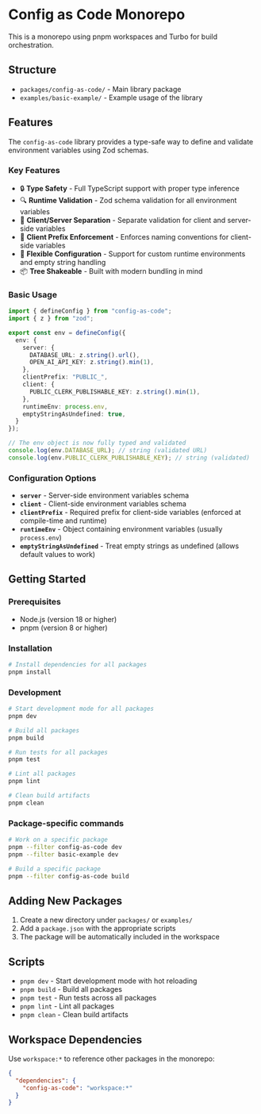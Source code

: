 # Config as Code Monorepo

This is a monorepo using pnpm workspaces and Turbo for build orchestration.

## Structure

- `packages/config-as-code/` - Main library package
- `examples/basic-example/` - Example usage of the library

## Features

The `config-as-code` library provides a type-safe way to define and validate environment variables using Zod schemas.

### Key Features

- 🔒 **Type Safety** - Full TypeScript support with proper type inference
- 🔍 **Runtime Validation** - Zod schema validation for all environment variables
- 🎯 **Client/Server Separation** - Separate validation for client and server-side variables
- 🔑 **Client Prefix Enforcement** - Enforces naming conventions for client-side variables
- 🔧 **Flexible Configuration** - Support for custom runtime environments and empty string handling
- 📦 **Tree Shakeable** - Built with modern bundling in mind

### Basic Usage

```typescript
import { defineConfig } from "config-as-code";
import { z } from "zod";

export const env = defineConfig({
  env: {
    server: {
      DATABASE_URL: z.string().url(),
      OPEN_AI_API_KEY: z.string().min(1),
    },
    clientPrefix: "PUBLIC_",
    client: {
      PUBLIC_CLERK_PUBLISHABLE_KEY: z.string().min(1),
    },
    runtimeEnv: process.env,
    emptyStringAsUndefined: true,
  }
});

// The env object is now fully typed and validated
console.log(env.DATABASE_URL); // string (validated URL)
console.log(env.PUBLIC_CLERK_PUBLISHABLE_KEY); // string (validated)
```

### Configuration Options

- **`server`** - Server-side environment variables schema
- **`client`** - Client-side environment variables schema  
- **`clientPrefix`** - Required prefix for client-side variables (enforced at compile-time and runtime)
- **`runtimeEnv`** - Object containing environment variables (usually `process.env`)
- **`emptyStringAsUndefined`** - Treat empty strings as undefined (allows default values to work)

## Getting Started

### Prerequisites

- Node.js (version 18 or higher)
- pnpm (version 8 or higher)

### Installation

```bash
# Install dependencies for all packages
pnpm install
```

### Development

```bash
# Start development mode for all packages
pnpm dev

# Build all packages
pnpm build

# Run tests for all packages
pnpm test

# Lint all packages
pnpm lint

# Clean build artifacts
pnpm clean
```

### Package-specific commands

```bash
# Work on a specific package
pnpm --filter config-as-code dev
pnpm --filter basic-example dev

# Build a specific package
pnpm --filter config-as-code build
```

## Adding New Packages

1. Create a new directory under `packages/` or `examples/`
2. Add a `package.json` with the appropriate scripts
3. The package will be automatically included in the workspace

## Scripts

- `pnpm dev` - Start development mode with hot reloading
- `pnpm build` - Build all packages
- `pnpm test` - Run tests across all packages
- `pnpm lint` - Lint all packages
- `pnpm clean` - Clean build artifacts

## Workspace Dependencies

Use `workspace:*` to reference other packages in the monorepo:

```json
{
  "dependencies": {
    "config-as-code": "workspace:*"
  }
}
``` 